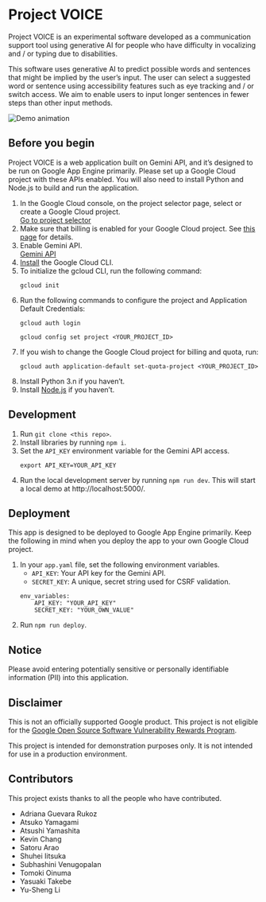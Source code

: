 # Project VOICE

Project VOICE is an experimental software developed as a communication support tool using generative AI for people who have difficulty in vocalizing and / or typing due to disabilities.

This software uses generative AI to predict possible words and sentences that might be implied by the user’s input. The user can select a suggested word or sentence using accessibility features such as eye tracking and / or switch access. We aim to enable users to input longer sentences in fewer steps than other input methods.

![Demo animation](/demo_hamburger.gif)

<!--- TODO: Add a link to the external promotion page. -->

## Before you begin

Project VOICE is a web application built on Gemini API, and it’s designed to be run on Google App Engine primarily. Please set up a Google Cloud project with these APIs enabled. You will also need to install Python and Node.js to build and run the application.

1. In the Google Cloud console, on the project selector page, select or create a Google Cloud project.\
    [Go to project selector](https://console.cloud.google.com/projectselector2/home/dashboard)
1. Make sure that billing is enabled for your Google Cloud project. See [this page](https://cloud.google.com/billing/docs/how-to/verify-billing-enabled#confirm_billing_is_enabled_on_a_project) for details.
1. Enable Gemini API.\
    [Gemini API](https://console.cloud.google.com/flows/enableapi?apiid=generativelanguage.googleapis.com)
1. [Install](https://cloud.google.com/sdk/docs/install) the Google Cloud CLI.
1. To initialize the gcloud CLI, run the following command:
    ```
    gcloud init
    ```
1. Run the following commands to configure the project and Application Default Credentials:
    ```
    gcloud auth login
    ```
    ```
    gcloud config set project <YOUR_PROJECT_ID>
    ```
1. If you wish to change the Google Cloud project for billing and quota, run:
    ```
    gcloud auth application-default set-quota-project <YOUR_PROJECT_ID>
    ```
1. Install Python 3.n if you haven’t.
1. Install [Node.js](https://nodejs.org/) if you haven’t.

## Development

1. Run `git clone <this repo>`.
1. Install libraries by running `npm i`.
1. Set the `API_KEY` environment variable for the Gemini API access.
    ```
    export API_KEY=YOUR_API_KEY
    ```
1. Run the local development server by running `npm run dev`. This will start a local demo at http://localhost:5000/.

## Deployment

This app is designed to be deployed to Google App Engine primarily.
Keep the following in mind when you deploy the app to your own Google Cloud project.

1. In your `app.yaml` file, set the following environment variables.
    - `API_KEY`: Your API key for the Gemini API.
    - `SECRET_KEY`: A unique, secret string used for CSRF validation.
    ```
    env_variables:
        API_KEY: "YOUR_API_KEY"
        SECRET_KEY: "YOUR_OWN_VALUE"
    ```
1. Run `npm run deploy`.

## Notice
Please avoid entering potentially sensitive or personally identifiable information (PII) into this application.

## Disclaimer

This is not an officially supported Google product. This project is not eligible for the [Google Open Source Software Vulnerability Rewards Program](https://bughunters.google.com/open-source-security).

This project is intended for demonstration purposes only. It is not intended for use in a production environment.

## Contributors

This project exists thanks to all the people who have contributed.

- Adriana Guevara Rukoz
- Atsuko Yamagami
- Atsushi Yamashita
- Kevin Chang
- Satoru Arao
- Shuhei Iitsuka
- Subhashini Venugopalan
- Tomoki Oinuma
- Yasuaki Takebe
- Yu-Sheng Li

<!--- TODO: Revisit this section. -->
